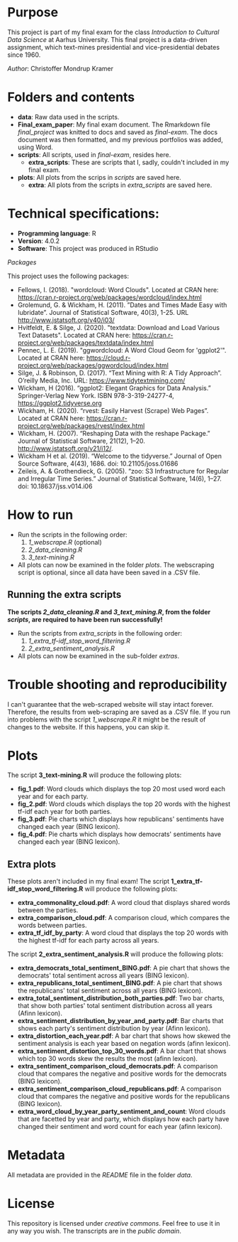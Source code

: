 # Purpose
This project is part of my final exam for the class *Introduction to Cultural Data Science* at Aarhus University.
This final project is a data-driven assignment, which text-mines presidential and vice-presidential debates since 1960. 

*Author*: Christoffer Mondrup Kramer

# Folders and contents
* **data**: Raw data used in the scripts.
* **Final_exam_paper**: My final exam document. The Rmarkdown file *final_project* was knitted to docs and saved as *final-exam*. The docs document was then formatted, and my previous portfolios was added, using Word.
* **scripts**: All scripts, used in *final-exam*, resides here.
  * **extra_scripts**: These are scripts that I, sadly, couldn't included in my final exam. 
* **plots**: All plots from the scrips in *scripts* are saved here.
  * **extra**: All plots from the scripts in *extra_scripts* are saved here.

# Technical specifications:
* **Programming language**: R
* **Version**: 4.0.2
* **Software**: This project was produced in RStudio

*Packages*

This project uses the following packages:
- Fellows, I. (2018). "wordcloud: Word Clouds". Located at CRAN here: https://cran.r-project.org/web/packages/wordcloud/index.html 
- Grolemund, G. & Wickham, H. (2011). ”Dates and Times Made Easy with lubridate”. Journal of Statistical Software, 40(3), 1-25. URL http://www.jstatsoft.org/v40/i03/
- Hvitfeldt, E. & Silge, J. (2020). "textdata: Download and Load Various Text Datasets". Located at CRAN here: https://cran.r-project.org/web/packages/textdata/index.html 
- Pennec, L. E. (2019). "ggwordcloud: A Word Cloud Geom for 'ggplot2'". Located at CRAN here: https://cloud.r-project.org/web/packages/ggwordcloud/index.html 
- Silge, J. & Robinson, D. (2017). “Text Mining with R: A Tidy Approach”. O’reilly Media, Inc. URL: https://www.tidytextmining.com/ 
- Wickham, H (2016). “ggplot2: Elegant Graphics for Data Analysis.” Springer-Verlag New York. ISBN 978-3-319-24277-4, https://ggplot2.tidyverse.org 
- Wickham, H. (2020). “rvest: Easily Harvest (Scrape) Web Pages”. Located at CRAN here: https://cran.r-project.org/web/packages/rvest/index.html 
- Wickham, H. (2007). “Reshaping Data with the reshape Package.” Journal of Statistical Software, 21(12), 1–20. http://www.jstatsoft.org/v21/i12/.
- Wickham H et al. (2019). “Welcome to the tidyverse.” Journal of Open Source Software, 4(43), 1686. doi: 10.21105/joss.01686
- Zeileis, A. & Grothendieck, G. (2005). “zoo: S3 Infrastructure for Regular and Irregular Time Series.” Journal of Statistical Software, 14(6), 1–27. doi: 10.18637/jss.v014.i06

# How to run 
* Run the scripts in the following order:
  1. *1_webscrape.R* (optional)
  2. *2_data_cleaning.R*
  3. *3_text-mining.R*
* All plots can now be examined in the folder *plots*. The webscraping script is optional, since all data have been saved in a .CSV file. 

## Running the extra scripts
**The scripts *2_data_cleaning.R* and *3_text_mining.R*, from the folder *scripts*, are required to have been run successfully!**
* Run the scripts from *extra_scripts* in the following order:
  1. *1_extra_tf-idf_stop_word_filtering.R*
  2. *2_extra_sentiment_analysis.R*
* All plots can now be examined in the sub-folder *extras*.

# Trouble shooting and reproducibility 
I can't guarantee that the web-scraped website will stay intact forever. Therefore, the results from web-scraping are saved as a .CSV file. 
If you run into problems with the script *1_webscrape.R* it might be the result of changes to the website. If this happens, you can skip it. 

# Plots
The script **3_text-mining.R** will produce the following plots:
* **fig_1.pdf**: Word clouds which displays the top 20 most used word each year and for each party.
* **fig_2.pdf**: Word clouds which displays the top 20 words with the highest tf-idf each year for both parties.
* **fig_3.pdf**: Pie charts which displays how republicans' sentiments have changed each year (BING lexicon).
* **fig_4.pdf**: Pie charts which displays how democrats' sentiments have changed each year (BING lexicon).

## Extra plots
These plots aren't included in my final exam!
The script **1_extra_tf-idf_stop_word_filtering.R** will produce the following plots:
* **extra_commonality_cloud.pdf**: A word cloud that displays shared words between the parties.
* **extra_comparison_cloud.pdf**: A comparison cloud, which compares the words between parties.
* **extra_tf_idf_by_party**: A word cloud that displays the top 20 words with the highest tf-idf for each party across all years.

The script **2_extra_sentiment_analysis.R** will produce the following plots:
* **extra_democrats_total_sentiment_BING.pdf**: A pie chart that shows the democrats' total sentiment across all years (BING lexicon).
* **extra_republicans_total_sentiment_BING.pdf**: A pie chart that shows the republicans' total sentiment across all years (BING lexicon).
* **extra_total_sentiment_distribution_both_parties.pdf**: Two bar charts, that show both parties' total sentiment distribution across all years (Afinn lexicon).
* **extra_sentiment_distribution_by_year_and_party.pdf**: Bar charts that shows each party's sentiment distribution by year (Afinn lexicon).
* **extra_distortion_each_year.pdf**: A bar chart that shows how skewed the sentiment analysis is each year based on negation words (afinn lexicon).
* **extra_sentiment_distortion_top_30_words.pdf**: A bar chart that shows which top 30 words skew the results the most (afinn lexicon).
* **extra_sentiment_comparison_cloud_democrats.pdf**: A comparison cloud that compares the negative and positive words for the democrats (BING lexicon).
* **extra_sentiment_comparison_cloud_republicans.pdf**: A comparison cloud that compares the negative and positive words for the republicans (BING lexicon).
* **extra_word_cloud_by_year_party_sentiment_and_count**: Word clouds that are facetted by year and party, which displays how each party have changed their sentiment and word count for each year (afinn lexicon).

# Metadata
All metadata are provided in the *README* file in the folder *data*.

# License
This repository is licensed under *creative commons*. Feel free to use it in any way you wish. 
The transcripts are in the *public domain*. 